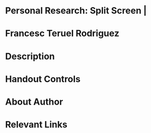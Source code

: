 # Personal Research: Split Screen | 
# Francesc Teruel Rodriguez
# Description
# Handout Controls
# About Author
# Relevant Links

